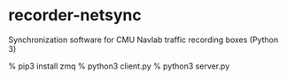 # recorder-netsync
Synchronization software for CMU Navlab traffic recording boxes (Python 3)

% pip3 install zmq
% python3 client.py
% python3 server.py
